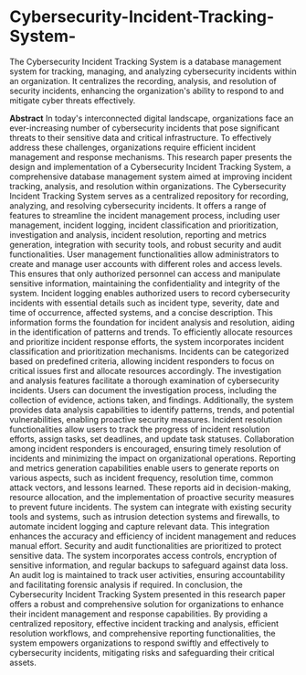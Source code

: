 # Cybersecurity-Incident-Tracking-System-
The Cybersecurity Incident Tracking System is a database management system for tracking, managing, and analyzing cybersecurity incidents within an organization. It centralizes the recording, analysis, and resolution of security incidents, enhancing the organization's ability to respond to and mitigate cyber threats effectively.


**Abstract** 
In today's interconnected digital landscape, organizations face an ever-increasing number of 
cybersecurity incidents that pose significant threats to their sensitive data and critical infrastructure. 
To effectively address these challenges, organizations require efficient incident management and 
response mechanisms. This research paper presents the design and implementation of a Cybersecurity 
Incident Tracking System, a comprehensive database management system aimed at improving 
incident tracking, analysis, and resolution within organizations. 
The Cybersecurity Incident Tracking System serves as a centralized repository for recording, 
analyzing, and resolving cybersecurity incidents. It offers a range of features to streamline the incident 
management process, including user management, incident logging, incident classification and 
prioritization, investigation and analysis, incident resolution, reporting and metrics generation, 
integration with security tools, and robust security and audit functionalities. 
User management functionalities allow administrators to create and manage user accounts with 
different roles and access levels. This ensures that only authorized personnel can access and 
manipulate sensitive information, maintaining the confidentiality and integrity of the system. 
Incident logging enables authorized users to record cybersecurity incidents with essential details such 
as incident type, severity, date and time of occurrence, affected systems, and a concise description. 
This information forms the foundation for incident analysis and resolution, aiding in the identification 
of patterns and trends. 
To efficiently allocate resources and prioritize incident response efforts, the system incorporates 
incident classification and prioritization mechanisms. Incidents can be categorized based on 
predefined criteria, allowing incident responders to focus on critical issues first and allocate resources 
accordingly. 
The investigation and analysis features facilitate a thorough examination of cybersecurity incidents. 
Users can document the investigation process, including the collection of evidence, actions taken, and 
findings. Additionally, the system provides data analysis capabilities to identify patterns, trends, and 
potential vulnerabilities, enabling proactive security measures. 
Incident resolution functionalities allow users to track the progress of incident resolution efforts, 
assign tasks, set deadlines, and update task statuses. Collaboration among incident responders is 
encouraged, ensuring timely resolution of incidents and minimizing the impact on organizational 
operations. 
Reporting and metrics generation capabilities enable users to generate reports on various aspects, such 
as incident frequency, resolution time, common attack vectors, and lessons learned. These reports aid 
in decision-making, resource allocation, and the implementation of proactive security measures to 
prevent future incidents. 
The system can integrate with existing security tools and systems, such as intrusion detection systems 
and firewalls, to automate incident logging and capture relevant data. This integration enhances the 
accuracy and efficiency of incident management and reduces manual effort. 
Security and audit functionalities are prioritized to protect sensitive data. The system incorporates 
access controls, encryption of sensitive information, and regular backups to safeguard against data 
loss. An audit log is maintained to track user activities, ensuring accountability and facilitating 
forensic analysis if required. 
In conclusion, the Cybersecurity Incident Tracking System presented in this research paper offers a 
robust and comprehensive solution for organizations to enhance their incident management and 
response capabilities. By providing a centralized repository, effective incident tracking and analysis, 
efficient resolution workflows, and comprehensive reporting functionalities, the system empowers 
organizations to respond swiftly and effectively to cybersecurity incidents, mitigating risks and 
safeguarding their critical assets.
